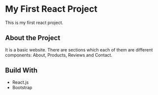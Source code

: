 # My First React Project

This is my first react project.

## About the Project

It is a basic website. There are sections which each of them are different components: About, Products, Reviews and Contact.

## Build With

- React.js
- Bootstrap
